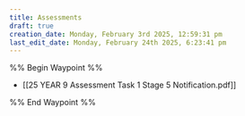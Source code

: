 ```yaml
---
title: Assessments
draft: true
creation_date: Monday, February 3rd 2025, 12:59:31 pm
last_edit_date: Monday, February 24th 2025, 6:23:41 pm
---
```


%% Begin Waypoint %%

- [[25 YEAR 9 Assessment Task 1 Stage 5 Notification.pdf]]

%% End Waypoint %%
